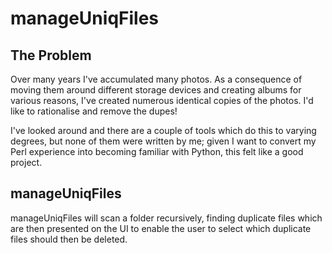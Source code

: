 # manageUniqFiles

## The Problem
Over many years I've accumulated many photos.  As a consequence of moving them around different storage devices and creating albums for various reasons, I've created numerous identical copies of the photos.  I'd like to rationalise and remove the dupes!

I've looked around and there are a couple of tools which do this to varying degrees, but none of them were written by me; given I want to convert my Perl experience into becoming familiar with Python, this felt like a good project.

## manageUniqFiles

manageUniqFiles will scan a folder recursively, finding duplicate files which are then presented on the UI to enable the user to select which duplicate files should then be deleted.

